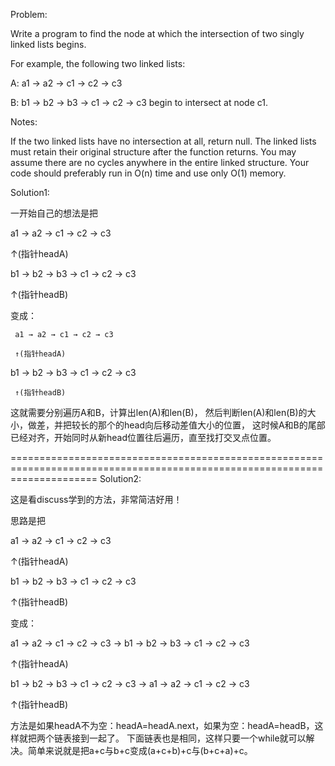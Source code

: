 Problem:

Write a program to find the node at which the intersection of two singly linked lists begins.


For example, the following two linked lists:

A:          a1 → a2 → c1 → c2 → c3
                   
                     
                               
B:     b1 → b2 → b3 → c1 → c2 → c3
begin to intersect at node c1.


Notes:

If the two linked lists have no intersection at all, return null.
The linked lists must retain their original structure after the function returns.
You may assume there are no cycles anywhere in the entire linked structure.
Your code should preferably run in O(n) time and use only O(1) memory.


Solution1:

一开始自己的想法是把 

a1 → a2 → c1 → c2 → c3	

↑(指针headA)

b1 → b2 → b3 → c1 → c2 → c3  

↑(指针headB)											

变成：	

     a1 → a2 → c1 → c2 → c3
     
     ↑(指针headA)
     
b1 → b2 → b3 → c1 → c2 → c3
 
     ↑(指针headB)
						
这就需要分别遍历A和B，计算出len(A)和len(B)，
然后判断len(A)和len(B)的大小，做差，并把较长的那个的head向后移动差值大小的位置，
这时候A和B的尾部已经对齐，开始同时从新head位置往后遍历，直至找打交叉点位置。

===========================================================================================================================
Solution2:

这是看discuss学到的方法，非常简洁好用！

思路是把 

a1 → a2 → c1 → c2 → c3 

↑(指针headA)

b1 → b2 → b3 → c1 → c2 → c3 

↑(指针headB)

变成：  

a1 → a2 → c1 → c2 → c3 → b1 → b2 → b3 → c1 → c2 → c3

↑(指针headA)

b1 → b2 → b3 → c1 → c2 → c3 → a1 → a2 → c1 → c2 → c3

↑(指针headB)

方法是如果headA不为空：headA=headA.next，如果为空：headA=headB，这样就把两个链表接到一起了。
下面链表也是相同，这样只要一个while就可以解决。简单来说就是把a+c与b+c变成(a+c+b)+c与(b+c+a)+c。	 

						
